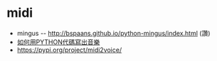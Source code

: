 # midi

* mingus -- http://bspaans.github.io/python-mingus/index.html (讚)
* [如何用PYTHON代碼寫出音樂](https://read01.com/zh-tw/L2gznRj.html#.Yp6gIHZBxPY)
* https://pypi.org/project/midi2voice/
